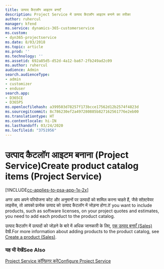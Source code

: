 ```yaml
---
title: उत्पाद कैटलॉग आइटम बनाएँ
description: Project Service में उत्पाद कैटलॉग आइटम बनाने का तरीका
author: ruhercul
manager: kfend
ms.service: dynamics-365-customerservice
ms.custom:
- dyn365-projectservice
ms.date: 8/03/2018
ms.topic: article
ms.prod: ''
ms.technology: ''
ms.assetid: 692a85d5-d52d-4a12-ba67-2fb249ad2c09
ms.author: ruhercul
audience: Admin
search.audienceType:
- admin
- customizer
- enduser
search.app:
- D365CE
- D365PS
ms.openlocfilehash: a399503d78257f173bcce17562d12b2574f4823d
ms.sourcegitcommit: 8c786230ef2a497280885b827162561776e2eb00
ms.translationtype: HT
ms.contentlocale: hi-IN
ms.lasthandoff: 03/24/2020
ms.locfileid: "3751956"
---
```

# <a name="create-product-catalog-items-project-service"></a><span data-ttu-id="5a876-103">उत्पाद कैटलॉग आइटम बनाना (Project Service)</span><span class="sxs-lookup"><span data-stu-id="5a876-103">Create product catalog items (Project Service)</span></span>

[!INCLUDE[cc-applies-to-psa-app-1x-2x](../includes/cc-applies-to-psa-app-1x-2x.md)]

<span data-ttu-id="5a876-104">अगर आप अपने परियोजना कोट और अनुमानों पर उत्पादों को शामिल करना चाहते हैं, जैसे सॉफ़्टवेयर लाइसेंस, तो आपको प्रत्येक उत्पाद को उत्पाद कैटलॉग में जोड़ना होगा.</span><span class="sxs-lookup"><span data-stu-id="5a876-104">If you want to include products, such as software licenses, on your project quotes and estimates, you need to add each product to the product catalog.</span></span>  
  
 <span data-ttu-id="5a876-105">उत्पाद कैटलॉग में उत्पादों को जोड़ने के बारे में अधिक जानकारी के लिए, [एक उत्पाद बनाएँ (Sales)](../sales-enterprise/create-product-sales.md) देखें.</span><span class="sxs-lookup"><span data-stu-id="5a876-105">For more information about adding products to the product catalog, see [Create a product (Sales)](../sales-enterprise/create-product-sales.md).</span></span>  
  
### <a name="see-also"></a><span data-ttu-id="5a876-106">यह भी देखें</span><span class="sxs-lookup"><span data-stu-id="5a876-106">See Also</span></span>  
 [<span data-ttu-id="5a876-107">Project Service कॉन्फ़िगर करें</span><span class="sxs-lookup"><span data-stu-id="5a876-107">Configure Project Service</span></span>](../project-service/configure.md)
